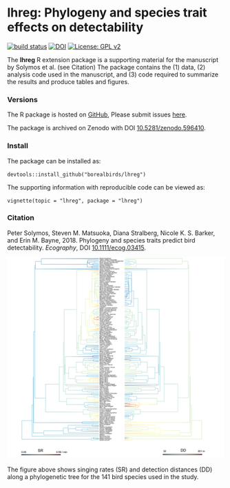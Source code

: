 # lhreg: Phylogeny and species trait effects on detectability

[![build status](https://travis-ci.org/borealbirds/lhreg.svg?branch=master)](https://travis-ci.org/borealbirds/lhreg)
[![DOI](https://zenodo.org/badge/DOI/10.5281/zenodo.918321.svg)](https://doi.org/10.5281/zenodo.918321)
[![License: GPL v2](https://img.shields.io/badge/License-GPL%20v2-blue.svg)](https://www.gnu.org/licenses/old-licenses/gpl-2.0.en.html)

The **lhreg** R extension package is a supporting material for the manuscript by Solymos et al. (see Citation)
The package contains the (1) data, (2) analysis code used in the manuscript,
and (3) code required to summarize the results and produce tables and figures.

### Versions

The R package is hosted on [GitHub](https://github.com/borealbirds/lhreg),
Please submit issues [here](https://github.com/borealbirds/lhreg/issues).

The package is archived on Zenodo with DOI [10.5281/zenodo.596410](http://doi.org/10.5281/zenodo.596410).

### Install

The package can be installed as:

```{r install,eval=FALSE}
devtools::install_github("borealbirds/lhreg")
```

The supporting information with reproducible code can be viewed as:

```{r vignette,eval=FALSE}
vignette(topic = "lhreg", package = "lhreg")
```

### Citation

Peter Solymos, Steven M. Matsuoka, Diana Stralberg, Nicole K. S. Barker, and Erin M. Bayne, 2018.
Phylogeny and species traits predict bird detectability.
*Ecography*, DOI [10.1111/ecog.03415](http://dx.doi.org/10.1111/ecog.03415).

![](tree.png)

The figure above shows singing rates (SR)
and detection distances (DD) along a 
phylogenetic tree for the 141 bird species used in the study.
